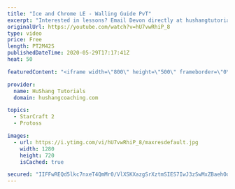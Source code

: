 ```yaml
---
title: "Ice and Chrome LE - Walling Guide PvT"
excerpt: "Interested in lessons? Email Devon directly at hushangtutorials@outlook.com ------------------------------------------------------------------------------------------------------- Want to support HuShang Tutorials directly? Patreon is a website where you can contribute a monthly donation that will help"
originalUrl: https://youtube.com/watch?v=hU7vwRhiP_8
type: video
price: Free
length: PT2M42S
publishedDateTime: 2020-05-29T17:17:41Z
heat: 50

featuredContent: "<iframe width=\"800\" height=\"500\" frameborder=\"0\" src=\"https://www.youtube.com/embed/hU7vwRhiP_8\" allow=\"accelerometer; autoplay; encrypted-media; gyroscope; picture-in-picture\" allowfullscreen></iframe>"

provider:
  name: HuShang Tutorials
  domain: hushangcoaching.com

topics:
  - StarCraft 2
  - Protoss

images:
  - url: https://i.ytimg.com/vi/hU7vwRhiP_8/maxresdefault.jpg
    width: 1280
    height: 720
    isCached: true

secured: "IIFFwREQd5lkc7nxeT4QmMr0/VlXSKXazgSrXztmSIES7IwJ3zSwMxZBaehOqWa23OST8e64c0ctgGBdTXiH0dWqoXU9JNHk6Lupto9y+B2x08PX8wOaFzJ6XXyQPgGHDl30hsxOmKBZ1w78WSYmrGqHc77ht0NiCrP5/kA0ZehWK847MqsIc6qG6A8Yb4aLeJFOVDDziW4kcw0wPSaFrG+uAW7xc8ztPvdG2KrKlVSjnyWIzyjyap3iVYs19QWH1VLcoN5Mzu368p3b98EgaH2rJTPTHCoqCDA1lD0tGFfy5c6cJ6K5DYcG97VYTr46Jig2JIlCC4Jn8uGGnoxQS9isByAdOk1KK+ItWst5hekpNOZsUZZ5I4HbMN5bn+dNql/ordGM2oNKtSwFutmC5jBvgcDE+d4lz5ODsAL9NNw=;YsRlHOW2RFeOgxzBDxJ3pg=="
---
```


